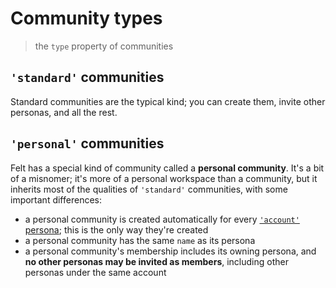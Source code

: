 # Community types

> the `type` property of communities

## `'standard'` communities

Standard communities are the typical kind;
you can create them, invite other personas, and all the rest.

## `'personal'` communities

Felt has a special kind of community called a **personal community**.
It's a bit of a misnomer; it's more of a personal workspace than a community,
but it inherits most of the qualities of `'standard'` communities,
with some important differences:

- a personal community is created automatically for every [`'account'` persona](./persona-types.md);
  this is the only way they're created
- a personal community has the same `name` as its persona
- a personal community's membership includes its owning persona,
  and **no other personas may be invited as members**,
  including other personas under the same account
